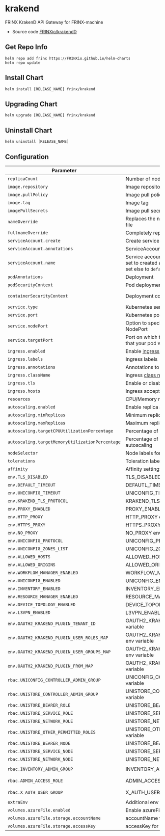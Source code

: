 # krakend

FRINX KrakenD API Gateway for FRINX-machine
* Source code [FRINXio/krakendD](https://github.com/FRINXio/krakend-ce)

## Get Repo Info

```console
helm repo add frinx https://FRINXio.github.io/helm-charts
helm repo update
```

## Install Chart

```console
helm install [RELEASE_NAME] frinx/krakend
```

## Upgrading Chart

```console
helm upgrade [RELEASE_NAME] frinx/krakend
```

## Uninstall Chart

```console
helm uninstall [RELEASE_NAME]
```

## Configuration

| Parameter | Description | Default |
|-----------|-------------|---------|
| `replicaCount` | Number of nodes | `1` |
| `image.repository` | Image repository | `frinx/krakend` |
| `image.pullPolicy` | Image pull policy | `IfNotPresent` |
| `image.tag` | Image tag | `1.0.2` |
| `imagePullSecrets` | Image pull secrets | `{}` |
| `nameOverride` | Replaces the name of the chart in the Chart.yaml file | `""` |
| `fullnameOverride` |  Completely replaces the generated name | `""` |
| `serviceAccount.create` | Create service account | `true` |
| `serviceAccount.annotations` | ServiceAccount annotations | `{}` |
| `serviceAccount.name` | Service account name to use, when empty will be set to created account if `serviceAccount.create` is set else to `default` | `""` |
| `podAnnotations` | Deployment | `{}` |
| `podSecurityContext` | Pod deployment securityContext | `{}` |
| `containerSecurityContext` | Deployment container securityContext | [See values.yaml](https://github.com/FRINXio/helm-charts/blob/main/charts/krakend/values.yaml#L32) |
| `service.type` | Kubernetes service type | `ClusterIP` |
| `service.port` | Kubernetes port where service is exposed | `8080` |
| `service.nodePort` | Option to specify nodePort if type of service is NodePort | `30000` |
| `service.targetPort` | Port on which the service will send requests to, that your pod will be listening on | `8080` |
| `ingress.enabled` | Enable [ingress](https://kubernetes.io/docs/concepts/services-networking/ingress/). | `false` |
| `ingress.labels` | Ingress labels | `{}` |
| `ingress.annotations` | Annotations to be added to the ingress. | `{}` |
| `ingress.className` | Ingress [class name](https://kubernetes.io/docs/concepts/services-networking/ingress/#ingress-class). | `""` |
| `ingress.tls` | Enable or disable tls attribute in ingress | `false` |
| `ingress.hosts` | Ingress accepted hostname  | `""` |
| `resources` | CPU/Memory resource requests/limits | `{}` |
| `autoscaling.enabled` | Enable replica autoscaling settings | `false` |
| `autoscaling.minReplicas` | Minimum replicas for the pod autoscaling | `1` |
| `autoscaling.maxReplicas` | Maximum replicas for the pod autoscaling | `100` |
| `autoscaling.targetCPUUtilizationPercentage` | Percentage of CPU to consider when autoscaling | `80` |
| `autoscaling.targetMemoryUtilizationPercentage` | Percentage of Memory to consider when autoscaling | |
| `nodeSelector` | Node labels for pod assignment | `{}` |
| `tolerations` | Toleration labels for pod assignment | `[]` |
| `affinity` | Affinity settings for pod assignment | `{}` |
| `env.TLS_DISABLED` | TLS_DISABLED env variable | `true` |
| `env.DEFAULT_TIMEOUT` | DEFAUTL_TIMEOUT for requests | `"2m"` |
| `env.UNICONFIG_TIMEOUT` | UNICONFIG_TIMEOUT for uniconfig requests | `"2m"` |
| `env.KRAKEND_TLS_PROTOCOL` | KRAKEND_TLS_PROTOCOL env variable | `"http"` |
| `env.PROXY_ENABLED` | PROXY_ENABLED env variable | `false` |
| `env.HTTP_PROXY` | HTTP_PROXY env variable | |
| `env.HTTPS_PROXY` | HTTPS_PROXY env variable | |
| `env.NO_PROXY` | NO_PROXY env variable | |
| `env.UNICONFIG_PROTOCOL` | UNICONFIG_PROTOCOL env variable | `"http"` |
| `env.UNICONFIG_ZONES_LIST` | UNICONFIG_ZONES_LIST env variable | `"uniconfig"` |
| `env.ALLOWED_HOSTS` | ALLOWED_HOSTS env variable | `""` |
| `env.ALLOWED_ORIGINS` | ALLOWED_ORIGINS env variable | `""` |
| `env.WORKFLOW_MANAGER_ENABLED` | WORKFLOW_MANAGER_ENABLED env variable | `true` |
| `env.UNICONFIG_ENABLED` | UNICONFIG_ENABLED env variable | `true` |
| `env.INVENTORY_ENABLED` | INVENTORY_ENABLED env variable | `true` |
| `env.RESOURCE_MANAGER_ENABLED` | RESOURCE_MANAGER_ENABLED env variable | `true` |
| `env.DEVICE_TOPOLOGY_ENABLED` | DEVICE_TOPOLOGY_ENABLED env variable | `false` |
| `env.L3VPN_ENABLED` | L3VPN_ENABLED env variable | `false` |
| `env.OAUTH2_KRAKEND_PLUGIN_TENANT_ID` | OAUTH2_KRAKEND_PLUGIN_TENANT_ID env variable | `frinx` |
| `env.OAUTH2_KRAKEND_PLUGIN_USER_ROLES_MAP` | OAUTH2_KRAKEND_PLUGIN_USER_ROLES_MAP env variable | `X-Forwarded-Roles` |
| `env.OAUTH2_KRAKEND_PLUGIN_USER_GROUPS_MAP` | OAUTH2_KRAKEND_PLUGIN_USER_GROUPS_MAP env variable | `X-Forwarded-Groups` |
| `env.OAUTH2_KRAKEND_PLUGIN_FROM_MAP` | OAUTH2_KRAKEND_PLUGIN_FROM_MAP env variable | `X-Forwarded-User` |
| `rbac.UNICONFIG_CONTROLLER_ADMIN_GROUP` | UNICONFIG_CONTROLLER_ADMIN_GROUP env variable | `"network-admin"` |
| `rbac.UNISTORE_CONTROLLER_ADMIN_GROUP` | UNISTORE_CONTROLLER_ADMIN_GROUP env variable | `"network-admin"` |
| `rbac.UNISTORE_BEARER_ROLE` | UNISTORE_BEARER_ROLE env variable | `""` |
| `rbac.UNISTORE_SERVICE_ROLE` | UNISTORE_SERVICE_ROLE env variable | `""` |
| `rbac.UNISTORE_NETWORK_ROLE` | UNISTORE_NETWORK_ROLE env variable | `""` |
| `rbac.UNISTORE_OTHER_PERMITTED_ROLES` | UNISTORE_OTHER_PERMITTED_ROLES env variable | `""` |
| `rbac.UNISTORE_BEARER_NODE` | UNISTORE_BEARER_NODE env variable | `"bearer"` |
| `rbac.UNISTORE_SERVICE_NODE` | UNISTORE_SERVICE_NODE env variable | `"service"` |
| `rbac.UNISTORE_NETWORK_NODE` | UNISTORE_NETWORK_NODE env variable | `"network"` |
| `rbac.INVENTORY_ADMIN_GROUP` | INVENTORY_ADMIN_GROUP env variable | `"network-admin"` |
| `rbac.ADMIN_ACCESS_ROLE` | ADMIN_ACCESS_ROLE env variable | `"network-admin"` |
| `rbac.X_AUTH_USER_GROUP` | X_AUTH_USER_GROUP env variable | `"network-admin"` |
| `extraEnv` | Additional env variables |  |
| `volumes.azureFile.enabled` | Enable azureFile for config | `false` |
| `volumes.azureFile.storage.accountName` | accountName for azure storage | |
| `volumes.azureFile.storage.accessKey` | accessKey for azure storage | |
